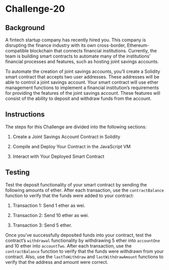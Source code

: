 # Challenge-20

## Background
A fintech startup company has recently hired you. This company is disrupting the finance industry with its own cross-border, Ethereum-compatible blockchain that connects financial institutions. Currently, the team is building smart contracts to automate many of the institutions’ financial processes and features, such as hosting joint savings accounts.

To automate the creation of joint savings accounts, you’ll create a Solidity smart contract that accepts two user addresses. These addresses will be able to control a joint savings account. Your smart contract will use ether management functions to implement a financial institution’s requirements for providing the features of the joint savings account. These features will consist of the ability to deposit and withdraw funds from the account.

## Instructions
The steps for this Challenge are divided into the following sections:

  1. Create a Joint Savings Account Contract in Solidity

  2. Compile and Deploy Your Contract in the JavaScript VM

  3. Interact with Your Deployed Smart Contract
  
## Testing
Test the deposit functionality of your smart contract by sending the following amounts of ether. After each transaction, use the ```contractBalance``` function to verify that the funds were added to your contract:

  1. Transaction 1: Send 1 ether as wei.

  2. Transaction 2: Send 10 ether as wei.

  3. Transaction 3: Send 5 ether.

Once you’ve successfully deposited funds into your contract, test the contract’s ```withdrawal``` functionality by withdrawing 5 ether into ```accountOne``` and 10 ether into ```accountTwo```. After each transaction, use the ```contractBalance``` function to verify that the funds were withdrawn from your contract. Also, use the ```lastToWithdraw``` and ```lastWithdrawAmount``` functions to verify that the address and amount were correct.
